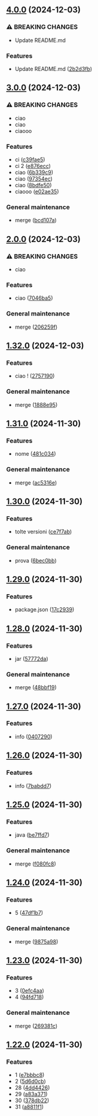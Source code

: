 ## [4.0.0](https://github.com/elisaalbertini/paguroDbRepo/compare/3.0.0...4.0.0) (2024-12-03)

### ⚠ BREAKING CHANGES

* Update README.md

### Features

* Update README.md ([2b2d3fb](https://github.com/elisaalbertini/paguroDbRepo/commit/2b2d3fbb274f3b99159099cf8140747224444644))

## [3.0.0](https://github.com/elisaalbertini/paguroDbRepo/compare/2.0.0...3.0.0) (2024-12-03)

### ⚠ BREAKING CHANGES

* ciao
* ciao
* ciaooo

### Features

* ci ([c39fae5](https://github.com/elisaalbertini/paguroDbRepo/commit/c39fae5571c389b2f010271b0e5595e5a92e62d9))
* ci 2 ([e876ecc](https://github.com/elisaalbertini/paguroDbRepo/commit/e876eccd71dca30bc9a823435801897ccf825638))
* ciao ([6b339c9](https://github.com/elisaalbertini/paguroDbRepo/commit/6b339c9a172fbe71749727504e59f10935316a77))
* ciao ([97354ec](https://github.com/elisaalbertini/paguroDbRepo/commit/97354ec4aea4338c32d1ad52ce49db32b6bf1e5d))
* ciao ([8bdfe50](https://github.com/elisaalbertini/paguroDbRepo/commit/8bdfe508d4d9c8e7a5d4671624bb075bdb5b43ad))
* ciaooo ([e02ae35](https://github.com/elisaalbertini/paguroDbRepo/commit/e02ae35f4a04643bb12cafa58087ea45e03044c6))

### General maintenance

* merge ([bcd107a](https://github.com/elisaalbertini/paguroDbRepo/commit/bcd107aaf713a40643f4ab0d1d54264b56ce2adc))

## [2.0.0](https://github.com/elisaalbertini/paguroDbRepo/compare/1.32.0...2.0.0) (2024-12-03)

### ⚠ BREAKING CHANGES

* ciao

### Features

* ciao ([7046ba5](https://github.com/elisaalbertini/paguroDbRepo/commit/7046ba59bbf328c0179b59bb519fe643307fe6ed))

### General maintenance

* merge ([206259f](https://github.com/elisaalbertini/paguroDbRepo/commit/206259f5abe3e1756b0d2b7a2236ee828d70909f))

## [1.32.0](https://github.com/elisaalbertini/paguroDbRepo/compare/1.31.0...1.32.0) (2024-12-03)

### Features

* ciao ! ([2757190](https://github.com/elisaalbertini/paguroDbRepo/commit/2757190b5ba7ec27d136c0aca7c15da22ce62104))

### General maintenance

* merge ([1888e95](https://github.com/elisaalbertini/paguroDbRepo/commit/1888e95f466f406e9112d49e1c6102c2b577f4be))

## [1.31.0](https://github.com/elisaalbertini/paguroDbRepo/compare/1.30.0...1.31.0) (2024-11-30)

### Features

* nome ([481c034](https://github.com/elisaalbertini/paguroDbRepo/commit/481c0342b3d1cd18a8ca667953d88d6851fadd01))

### General maintenance

* merge ([ac5316e](https://github.com/elisaalbertini/paguroDbRepo/commit/ac5316ed61fd2b4188add8fb5cd1a47798cc6ff8))

## [1.30.0](https://github.com/elisaalbertini/paguroDbRepo/compare/1.29.0...1.30.0) (2024-11-30)

### Features

* tolte versioni ([ce7f7ab](https://github.com/elisaalbertini/paguroDbRepo/commit/ce7f7ab941ddca42151de0778f127ffbe5c8e3a8))

### General maintenance

* prova ([6bec0bb](https://github.com/elisaalbertini/paguroDbRepo/commit/6bec0bb77c41682f1db86f0c8e6ec0c28fb4ffae))

## [1.29.0](https://github.com/elisaalbertini/paguroDbRepo/compare/1.28.0...1.29.0) (2024-11-30)

### Features

* package.json ([17c2939](https://github.com/elisaalbertini/paguroDbRepo/commit/17c293947038d09d0f1ba7aca9f119258765f9c0))

## [1.28.0](https://github.com/elisaalbertini/paguroDbRepo/compare/1.27.0...1.28.0) (2024-11-30)

### Features

* jar ([57772da](https://github.com/elisaalbertini/paguroDbRepo/commit/57772da42a36e1d1a0a13d8c1e4ee259a9761683))

### General maintenance

* merge ([48bbf19](https://github.com/elisaalbertini/paguroDbRepo/commit/48bbf198e2d248abea4d662b0a38a1b8fa3cb9b7))

## [1.27.0](https://github.com/elisaalbertini/paguroDbRepo/compare/1.26.0...1.27.0) (2024-11-30)

### Features

* info ([0407290](https://github.com/elisaalbertini/paguroDbRepo/commit/04072903169f96e9edd0d9ed38697e29a4e1f9da))

## [1.26.0](https://github.com/elisaalbertini/paguroDbRepo/compare/1.25.0...1.26.0) (2024-11-30)

### Features

* info ([7babdd7](https://github.com/elisaalbertini/paguroDbRepo/commit/7babdd751fd8b6ab7acfd84af175bf0f11c6848c))

## [1.25.0](https://github.com/elisaalbertini/paguroDbRepo/compare/1.24.0...1.25.0) (2024-11-30)

### Features

* java ([be7ffd7](https://github.com/elisaalbertini/paguroDbRepo/commit/be7ffd74933b842b84595d4f6a112a4df5aae32b))

### General maintenance

* merge ([f080fc8](https://github.com/elisaalbertini/paguroDbRepo/commit/f080fc8af1392de34689969d7d4b1e3c0ff55324))

## [1.24.0](https://github.com/elisaalbertini/paguroDbRepo/compare/1.23.0...1.24.0) (2024-11-30)

### Features

* 5 ([47df1b7](https://github.com/elisaalbertini/paguroDbRepo/commit/47df1b7db398f5f8714f66f02292645062444a82))

### General maintenance

* merge ([9875a98](https://github.com/elisaalbertini/paguroDbRepo/commit/9875a98440d1cbfa223716d2f89e034d93994486))

## [1.23.0](https://github.com/elisaalbertini/paguroDbRepo/compare/1.22.0...1.23.0) (2024-11-30)

### Features

* 3 ([0efc4aa](https://github.com/elisaalbertini/paguroDbRepo/commit/0efc4aa4adc0be6c42408b7defd542d292eb03ae))
* 4 ([94fd718](https://github.com/elisaalbertini/paguroDbRepo/commit/94fd71809b78a82f94aa4fca1231a72ff33fa752))

### General maintenance

* merge ([269381c](https://github.com/elisaalbertini/paguroDbRepo/commit/269381c299fe7462f5bb4d8b1959c6c304230592))

## [1.22.0](https://github.com/elisaalbertini/paguroDbRepo/compare/1.21.0...1.22.0) (2024-11-30)

### Features

* 1 ([e7bbbc8](https://github.com/elisaalbertini/paguroDbRepo/commit/e7bbbc8c84eae27cbafbea61a29e5c692ae7c9ec))
* 2 ([5d6d0cb](https://github.com/elisaalbertini/paguroDbRepo/commit/5d6d0cb7952a837f11a9d6404bee772e6e210294))
* 28 ([4dd4426](https://github.com/elisaalbertini/paguroDbRepo/commit/4dd44263603edcd17c0ed73fc1094f88ecd0c2dd))
* 29 ([a83a371](https://github.com/elisaalbertini/paguroDbRepo/commit/a83a37120eddcb759702f9b742d97f694dc9272b))
* 30 ([378db22](https://github.com/elisaalbertini/paguroDbRepo/commit/378db2265636489efbce8a4dbbdbb92c4d264e37))
* 31 ([a8811f1](https://github.com/elisaalbertini/paguroDbRepo/commit/a8811f1cdd94dab998678a5c38856711b91b2cd3))
